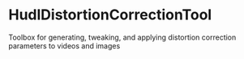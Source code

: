 # HudlDistortionCorrectionTool
Toolbox for generating, tweaking, and applying distortion correction parameters to videos and images
